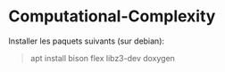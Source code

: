 # Computational-Complexity

Installer les paquets suivants (sur debian):

> apt install
> bison
> flex
> libz3-dev
> doxygen
